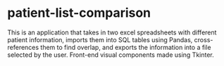 # patient-list-comparison

This is an application that takes in two excel spreadsheets with different patient information, imports them into SQL tables using Pandas, cross-references them to find overlap, and exports the information into a file selected by the user. Front-end visual components made using Tkinter.